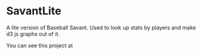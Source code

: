 # SavantLite
A lite version of Baseball Savant. Used to look up stats by players and make d3 js graphs out of it.

You can see this project at
